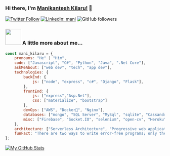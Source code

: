### Hi there, I'm [Manikantesh Kilaru!](https://manikantesh.github.io) 👋 

[![Twitter Follow](https://img.shields.io/twitter/follow/kilaru51?label=Follow)](https://twitter.com/intent/follow?screen_name=kilaru51)
[![Linkedin: mani](https://img.shields.io/badge/-mani-blue?style=flat-square&logo=Linkedin&logoColor=white&link=https://www.linkedin.com/in/manikantesh-kilaru-65b06b18a/)](https://www.linkedin.com/in/manikantesh-kilaru-65b06b18a/)
![GitHub followers](https://img.shields.io/github/followers/manikantesh?label=Follow&style=social)

### <img src="https://media.giphy.com/media/VgCDAzcKvsR6OM0uWg/giphy.gif" width="50"> A little more about me...  

```javascript
const mani_kilaru = {
    pronouns: "He" | "Him",
    code: ["Javascript", "C#", "Python", "Java", ".Net Core"],
    askMeAbout: ["web dev", "tech", "app dev"],
    technologies: {
        backEnd: {
            js: ["node", "express", "c#", "Django", "Flask"],
        },
        frontEnd: {
            js: ["express","Asp.Net"],
            css: ["materialize", "bootstrap"]
        },
        devOps: ["AWS", "Docker🐳", "Nginx"],
        databases: ["mongo", "SQL Server", "MySql", "sqlite", "Cassandra"],
        misc: ["Firebase", "Socket.IO", "selenium", "open-cv", "Heroku"]
    },
    architecture: ["Serverless Architecture", "Progressive web applications", "Single page applications"],
    funFact: "There are two ways to write error-free programs; only the third one works"
};
```


[![My GitHub Stats](https://github-readme-stats.vercel.app/api/?username=manikantesh&count_private=true&theme=default&showicons=true)]()

